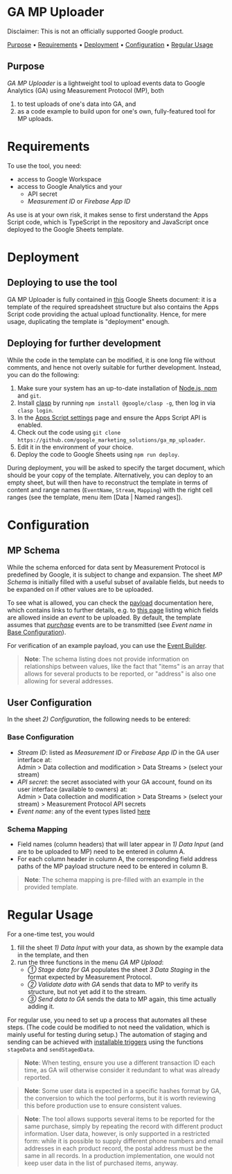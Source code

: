<!--
Copyright 2023-24 Google LLC

Licensed under the Apache License, Version 2.0 (the "License");
you may not use this file except in compliance with the License.
You may obtain a copy of the License at

      http://www.apache.org/licenses/LICENSE-2.0

Unless required by applicable law or agreed to in writing, software
distributed under the License is distributed on an "AS IS" BASIS,
WITHOUT WARRANTIES OR CONDITIONS OF ANY KIND, either express or implied.
See the License for the specific language governing permissions and
limitations under the License.
-->
<!--
Copyright 2024 Google LLC

Licensed under the Apache License, Version 2.0 (the "License");
you may not use this file except in compliance with the License.
You may obtain a copy of the License at

      https://www.apache.org/licenses/LICENSE-2.0

Unless required by applicable law or agreed to in writing, software
distributed under the License is distributed on an "AS IS" BASIS,
WITHOUT WARRANTIES OR CONDITIONS OF ANY KIND, either express or implied.
See the License for the specific language governing permissions and
limitations under the License.
-->

# GA MP Uploader

Disclaimer: This is not an officially supported Google product.

[Purpose](#purpose) •
[Requirements](#requirements) •
[Deployment](#deployment) •
[Configuration](#configuration) •
[Regular Usage](#regular-usage)

## Purpose

*GA MP Uploader* is a lightweight tool to upload events data to Google Analytics (GA) using Measurement Protocol (MP), both

1. to test uploads of one's data into GA, and
2. as a code example to build upon for one's own, fully-featured tool for MP uploads.

# Requirements

To use the tool, you need:

- access to Google Workspace
- access to Google Analytics and your  
  - API secret  
  - _Measurement ID_ or _Firebase App ID_

As use is at your own risk, it makes sense to first understand the Apps Script code, which is TypeScript in the repository and JavaScript once deployed to the Google Sheets template.

# Deployment

## Deploying to use the tool

GA MP Uploader is fully contained in [this](https://docs.google.com/spreadsheets/d/1FYWiFKEjqahV4fsf5wbHnvNDA6ijkL6Pb_s4vVceLVY/edit?usp=sharing) Google Sheets document: it is a template of the required spreadsheet structure but also contains the Apps Script code providing the actual upload functionality. Hence, for mere usage, duplicating the template is "deployment" enough.

## Deploying for further development

While the code in the template can be modified, it is one long file without comments, and hence not overly suitable for further development. Instead, you can do the following:

1. Make sure your system has an up-to-date installation of [Node.js, npm](https://docs.npmjs.com/downloading-and-installing-node-js-and-npm) and `git`.
2. Install [clasp](https://github.com/google/clasp) by running `npm install @google/clasp -g`, then log in via `clasp login`.
3. In the [Apps Script settings](https://script.google.com/home/usersettings) page and ensure the Apps Script API is enabled.
4. Check out the code using ```git clone https://github.com/google_marketing_solutions/ga_mp_uploader```.
5. Edit it in the environment of your choice.
6. Deploy the code to Google Sheets using ```npm run deploy```.

During deployment, you will be asked to specify the target document, which should be your copy of the template. Alternatively, you can deploy to an empty sheet, but will then have to reconstruct the template in terms of content and range names (`EventName`, `Stream`, `Mapping`) with the right cell ranges (see the template, menu item \[Data | Named ranges\]).

# Configuration

## MP Schema

While the schema enforced for data sent by Measurement Protocol is predefined by Google, it is subject to change and expansion. The sheet _MP Schema_ is initially filled with a useful subset of available fields, but needs to be expanded on if other values are to be uploaded.

To see what is allowed, you can check the [payload](https://developers.google.com/analytics/devguides/collection/protocol/ga4/reference?client_type=firebase#payload) documentation here, which contains links to further details, e.g. to [this page](https://developers.google.com/analytics/devguides/collection/protocol/ga4/reference/events) listing which fields are allowed inside an _event_ to be uploaded. By default, the template assumes that [_purchase_](https://developers.google.com/analytics/devguides/collection/protocol/ga4/reference/events#purchase) events are to be transmitted (see _Event name_ in [Base Configuration](#base-configuration)).

For verification of an example payload, you can use the [Event Builder](https://ga-dev-tools.google/ga4/event-builder/).

> **Note**: The schema listing does not provide information on relationships between values, like the fact that "items" is an array that allows for several products to be reported, or "address" is also one allowing for several addresses.

## User Configuration

In the sheet _2) Configuration_, the following needs to be entered:  

### Base Configuration

* _Stream ID_: listed as _Measurement ID_ or _Firebase App ID_ in the GA user interface at:\
Admin > Data collection and modification > Data Streams > (select your stream)
* _API secret_: the secret associated with your GA account, found on its user interface (available to owners) at:\
Admin > Data collection and modification > Data Streams > (select your stream) > Measurement Protocol API secrets
* _Event name_: any of the event types listed [here](https://developers.google.com/analytics/devguides/collection/protocol/ga4/reference/events)

### Schema Mapping

* Field names (column headers) that will later appear in _1) Data Input_ (and are to be uploaded to MP) need to be entered in column A.
* For each column header in column A, the corresponding field address paths of the MP payload structure need to be entered in column B.

> **Note**: The schema mapping is pre-filled with an example in the provided template.

# Regular Usage

For a one-time test, you would

1. fill the sheet _1) Data Input_ with your data, as shown by the example data in the template, and then  
2. run the three functions in the menu _GA MP Upload_:
    - _① Stage data for GA_ populates the sheet _3 Data Staging_ in the format expected by Measurement Protocol.
    - _② Validate data with GA_ sends that data to MP to verify its structure, but not yet add it to the stream.
    - _③ Send data to GA_ sends the data to MP again, this time actually adding it.

For regular use, you need to set up a process that automates all these steps. (The code could be modified to not need the validation, which is mainly useful for testing during setup.) The automation of staging and sending can be achieved with [installable triggers](https://developers.google.com/apps-script/guides/triggers/installable) using the functions `stageData` and `sendStagedData`.

> **Note**: When testing, ensure you use a different transaction ID each time, as GA will otherwise consider it redundant to what was already reported.

> **Note**: Some user data is expected in a specific hashes format by GA, the conversion to which the tool performs, but it is worth reviewing this before production use to ensure consistent values.

> **Note**: The tool allows supports several items to be reported for the same purchase, simply by repeating the record with different product information. User data, however, is only supported in a restricted form: while it is possible to supply different phone numbers and email addresses in each product record, the postal address must be the same in all records. In a production implementation, one would not keep user data in the list of purchased items, anyway.